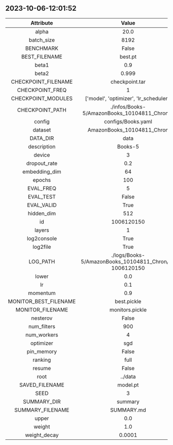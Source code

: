 
## 2023-10-06-12:01:52 


|  Attribute   |   Value   |
| :-------------: | :-----------: |
|  alpha  |   20.0    |
|  batch_size  |   8192    |
|  BENCHMARK  |   False    |
|  BEST_FILENAME  |   best.pt    |
|  beta1  |   0.9    |
|  beta2  |   0.999    |
|  CHECKPOINT_FILENAME  |   checkpoint.tar    |
|  CHECKPOINT_FREQ  |   1    |
|  CHECKPOINT_MODULES  |   ['model', 'optimizer', 'lr_scheduler']    |
|  CHECKPOINT_PATH  |   ./infos/Books-5/AmazonBooks_10104811_Chron/3    |
|  config  |   configs/Books.yaml    |
|  dataset  |   AmazonBooks_10104811_Chron    |
|  DATA_DIR  |   data    |
|  description  |   Books-5    |
|  device  |   3    |
|  dropout_rate  |   0.2    |
|  embedding_dim  |   64    |
|  epochs  |   100    |
|  EVAL_FREQ  |   5    |
|  EVAL_TEST  |   False    |
|  EVAL_VALID  |   True    |
|  hidden_dim  |   512    |
|  id  |   1006120150    |
|  layers  |   1    |
|  log2console  |   True    |
|  log2file  |   True    |
|  LOG_PATH  |   ./logs/Books-5/AmazonBooks_10104811_Chron/3-1006120150    |
|  lower  |   0.0    |
|  lr  |   0.1    |
|  momentum  |   0.9    |
|  MONITOR_BEST_FILENAME  |   best.pickle    |
|  MONITOR_FILENAME  |   monitors.pickle    |
|  nesterov  |   False    |
|  num_filters  |   900    |
|  num_workers  |   4    |
|  optimizer  |   sgd    |
|  pin_memory  |   False    |
|  ranking  |   full    |
|  resume  |   False    |
|  root  |   ../data    |
|  SAVED_FILENAME  |   model.pt    |
|  SEED  |   3    |
|  SUMMARY_DIR  |   summary    |
|  SUMMARY_FILENAME  |   SUMMARY.md    |
|  upper  |   0.0    |
|  weight  |   1.0    |
|  weight_decay  |   0.0001    |
